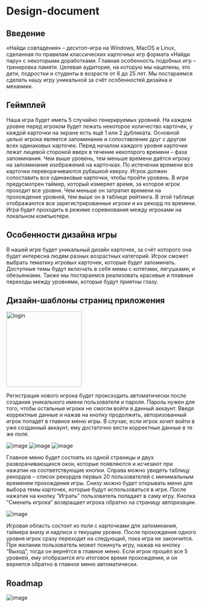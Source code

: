 # Design-document

## Введение

«Найди совпадения» – десктоп-игра на Windows, MacOS и Linux, сделанная по правилам классических карточных игр формата «Найди пару» с некоторыми доработками. Главная особенность подобных игр – тренировка памяти. Целевая аудитория, на которую мы нацелены, это дети, подростки и студенты в возрасте от 6 до 25 лет. Мы постараемся сделать нашу игру уникальной за счёт особенностей дизайна и механики.

## Геймплей

Наша игра будет иметь 5 случайно генерируемых уровней. На каждом уровне перед игроком будет лежать некоторое количество карточек, у каждой карточки на экране есть ещё 1 или 2 дубликата. Основной целью игрока является запоминание и сопоставление друг с другом всех одинаковых карточек. 
Перед началом каждого уровня карточки лежат лицевой стороной вверх в течение некоторого времени – фаза запоминания. Чем выше уровень, тем меньше времени даётся игроку на запоминание изображений на карточках. По истечении времени все карточки переворачиваются рубашкой кверху. Игрок должен сопоставить все одинаковые карточки, чтобы пройти уровень. 
В игре предусмотрен таймер, который измеряет время, за которое игрок проходит все уровни. Чем меньше он затратил времени на прохождение уровней, тем выше он в таблице рейтинга. В этой таблице отображаются все зарегистрированные игроки и их рекорд по времени. Игра будет проходить в режиме соревнования между игроками на локальном компьютере.

## Особенности дизайна игры

В нашей игре будет уникальный дизайн карточек, за счёт которого она будет интересна людям разных возрастных категорий. Игрок сможет выбрать тематику игровых карточек, которые будет запоминать. Доступные темы будут включать в себя мемы с котятами, лягушками, и обезьянками. Также мы постараемся реализовать красивые и плавные переходы между уровнями, которые будут приятны глазу. 

## Дизайн-шаблоны страниц приложения

<img src="[drawing.jpg](https://github.com/LeMelifs/TypescriptGame/assets/147232363/934fad15-0a1e-44b0-ad0a-9241b3cc180a)" alt="login" width="200"/>

Регистрация нового игрока будет происходить автоматически после создания уникального имени пользователя и пароля. Пароль нужен для того, чтобы остальные игроки не смогли войти в данный аккаунт. Введя корректные данные и нажав на кнопку продолжить, авторизованный игрок попадёт в главное меню игры. В случае, если игрок хочет войти в уже созданный аккаунт, ему достаточно вести корректные данные в те же поля.

![image](https://github.com/LeMelifs/TypescriptGame/assets/147232363/28a18b8d-3ca0-4776-8310-263e5f0ff92f) ![image](https://github.com/LeMelifs/TypescriptGame/assets/147232363/87f7b6cf-1c7f-481e-8d0b-f376cf40b6f5) ![image](https://github.com/LeMelifs/TypescriptGame/assets/147232363/4b9a4a8a-ee44-4920-890f-2b5122287295)

Главное меню будет состоять из одной страницы и двух разворачивающихся окон, которые появляются и исчезают при нажатии на соответствующие кнопки. Справа можно увидеть таблицу рекордов – список рекордов первых 20 пользователей с минимальным временем прохождения игры. Снизу можно будет открывать меню для выбора темы карточек, которые будут использоваться в игре. После нажатия на кнопку “Играть” пользователь попадает в саму игру. Кнопка “Сменить игрока” возвращает игрока обратно на страницу авторизации.

![image](https://github.com/LeMelifs/TypescriptGame/assets/147232363/df8a57ac-71f9-4825-9cd1-c84d7b7597c0)

Игровая область состоит из поля с карточками для запоминания, таймера внизу и надписи о текущем уровне. После прохождения одного уровня игрок сразу переходит на следующий, пока игра не закончится. При желании пользователь может покинуть игру, нажав на кнопку “Выход”, тогда он вернётся в главное меню. Если игрок прошёл все 5 уровней, ему отобразится его итоговое время прохождения, и он вернется обратно в главное меню автоматически.

## Roadmap

![image](https://github.com/LeMelifs/TypescriptGame/assets/147232363/92790967-92e7-46e7-9678-ee3d82e12dcd)
